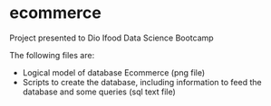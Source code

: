 # ecommerce
Project presented to Dio Ifood Data Science Bootcamp

The following files are:
- Logical model of database Ecommerce (png file)
- Scripts to create the database, including information to feed the database and some queries (sql text file)
